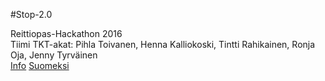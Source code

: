 #Stop-2.0

Reittiopas-Hackathon 2016 </br>
Tiimi TKT-akat: Pihla Toivanen, Henna Kalliokoski, Tintti Rahikainen, Ronja Oja, Jenny Tyrväinen </br>
[Info](http://stop20hack.wix.com/stop-en)
[Suomeksi](http://stop20hack.wix.com/stop)
